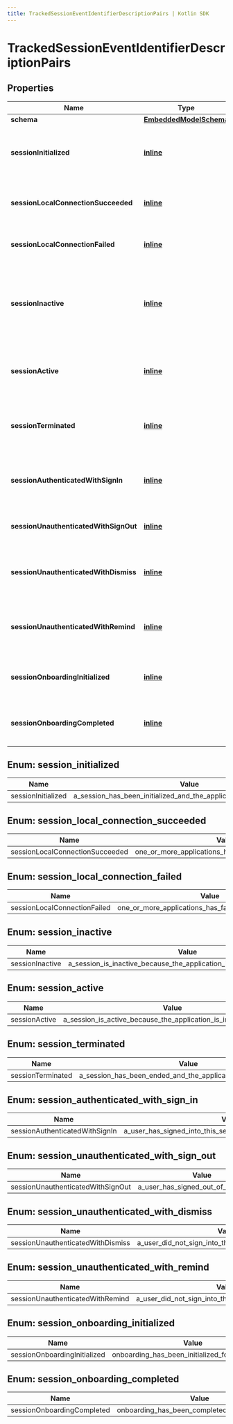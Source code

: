 ```yaml
---
title: TrackedSessionEventIdentifierDescriptionPairs | Kotlin SDK
---
```




# TrackedSessionEventIdentifierDescriptionPairs

## Properties
Name | Type | Description | Notes
------------ | ------------- | ------------- | -------------
**schema** | [**EmbeddedModelSchema**](EmbeddedModelSchema) |  |  [optional]
**sessionInitialized** | [**inline**](#sessioninitialized) | The key value pair for an application being opened. |  [optional]
**sessionLocalConnectionSucceeded** | [**inline**](#sessionlocalconnectionsucceeded) | There was a successful connection locally |  [optional]
**sessionLocalConnectionFailed** | [**inline**](#sessionlocalconnectionfailed) | There was a failed connection locally |  [optional]
**sessionInactive** | [**inline**](#sessioninactive) | If the current application is in the background or not, could also be minimized. |  [optional]
**sessionActive** | [**inline**](#sessionactive) | If the application has been brought to the forground. |  [optional]
**sessionTerminated** | [**inline**](#sessionterminated) | If the user has closed the application, thus ending the session. |  [optional]
**sessionAuthenticatedWithSignIn** | [**inline**](#sessionauthenticatedwithsignin) | A user has signed into this session with a an external account |  [optional]
**sessionUnauthenticatedWithSignOut** | [**inline**](#sessionunauthenticatedwithsignout) | A user has signed out of this session |  [optional]
**sessionUnauthenticatedWithDismiss** | [**inline**](#sessionunauthenticatedwithdismiss) | A user did not sign into the session with a dismissal |  [optional]
**sessionUnauthenticatedWithRemind** | [**inline**](#sessionunauthenticatedwithremind) | A user did not sign into the session with a reminder |  [optional]
**sessionOnboardingInitialized** | [**inline**](#sessiononboardinginitialized) | Onboarding has been initialized for this session |  [optional]
**sessionOnboardingCompleted** | [**inline**](#sessiononboardingcompleted) | Onboarding has been completed for this session |  [optional]


<a id="SessionInitialized"></a>
## Enum: session_initialized
Name | Value
---- | -----
sessionInitialized | a_session_has_been_initialized_and_the_application_has_been_opened


<a id="SessionLocalConnectionSucceeded"></a>
## Enum: session_local_connection_succeeded
Name | Value
---- | -----
sessionLocalConnectionSucceeded | one_or_more_applications_has_successfully_connected


<a id="SessionLocalConnectionFailed"></a>
## Enum: session_local_connection_failed
Name | Value
---- | -----
sessionLocalConnectionFailed | one_or_more_applications_has_failed_to_connect_locally


<a id="SessionInactive"></a>
## Enum: session_inactive
Name | Value
---- | -----
sessionInactive | a_session_is_inactive_because_the_application_is_not_in_the_foreground


<a id="SessionActive"></a>
## Enum: session_active
Name | Value
---- | -----
sessionActive | a_session_is_active_because_the_application_is_in_the_foreground


<a id="SessionTerminated"></a>
## Enum: session_terminated
Name | Value
---- | -----
sessionTerminated | a_session_has_been_ended_and_the_application_has_been_closed


<a id="SessionAuthenticatedWithSignIn"></a>
## Enum: session_authenticated_with_sign_in
Name | Value
---- | -----
sessionAuthenticatedWithSignIn | a_user_has_signed_into_this_session_with_a_an_external_account


<a id="SessionUnauthenticatedWithSignOut"></a>
## Enum: session_unauthenticated_with_sign_out
Name | Value
---- | -----
sessionUnauthenticatedWithSignOut | a_user_has_signed_out_of_this_session


<a id="SessionUnauthenticatedWithDismiss"></a>
## Enum: session_unauthenticated_with_dismiss
Name | Value
---- | -----
sessionUnauthenticatedWithDismiss | a_user_did_not_sign_into_the_session_with_a_dismissal


<a id="SessionUnauthenticatedWithRemind"></a>
## Enum: session_unauthenticated_with_remind
Name | Value
---- | -----
sessionUnauthenticatedWithRemind | a_user_did_not_sign_into_the_session_with_a_reminder


<a id="SessionOnboardingInitialized"></a>
## Enum: session_onboarding_initialized
Name | Value
---- | -----
sessionOnboardingInitialized | onboarding_has_been_initialized_for_this_session


<a id="SessionOnboardingCompleted"></a>
## Enum: session_onboarding_completed
Name | Value
---- | -----
sessionOnboardingCompleted | onboarding_has_been_completed_for_this_session




